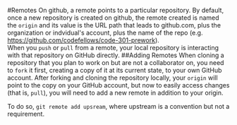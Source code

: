 #Remotes
On github, a remote points to a particular repository. By default, once a new repository is created on github, the remote created is named the `origin` and its value is the URL path that leads to github.com, plus the organization or indvidual's account, plus the name of the repo (e.g. https://github.com/codefellows/code-301-prework).  
When you `push` or `pull` from a remote, your local repository is interacting with that repository on GitHub directly.
##Adding Remotes
When cloning a repository that you plan to work on but are not a collaborator on, you need to `fork` it first, creating a copy of it at its current state, to your own GitHub account. After forking and cloning the repository locally, your `origin` will point to the copy on your GitHub account, but now to easily access changes (that is, `pull`), you will need to add a new remote in addition to your origin.  

To do so, `git remote add upsream`, where upstream is a convention but not a requirement.
```sh
```
